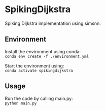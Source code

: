 # SpikingDijkstra
Spiking Dijkstra implementation using simsnn.

## Environment
Install the environment using conda:<br>
`conda env create -f ./environment.yml`

Start the environment using:<br>
`conda activate spikingdijkstra`

## Usage
Run the code by calling main.py:<br>
`python main.py`
